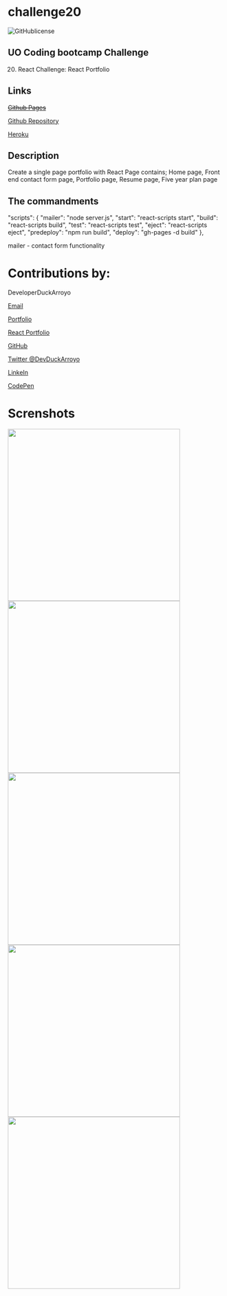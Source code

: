 # challenge20

![GitHublicense](https://img.shields.io/npm/l/express?style=for-the-badge)

## UO Coding bootcamp Challenge

20. React Challenge: React Portfolio

## Links

~~[Github Pages](https://duckarroyo.github.io/reactPortfolio)~~

[Github Repository](https://github.com/DuckArroyo/reactPortfolio)

[Heroku](https://ancient-fortress-10930.herokuapp.com/)

## Description

Create a single page portfolio with React
Page contains; Home page, Front end contact form page, Portfolio page, Resume page, Five year plan page

## The commandments

"scripts": {
"mailer": "node server.js",
"start": "react-scripts start",
"build": "react-scripts build",
"test": "react-scripts test",
"eject": "react-scripts eject",
"predeploy": "npm run build",
"deploy": "gh-pages -d build"
},

mailer - contact form functionality

# Contributions by:

DeveloperDuckArroyo

[Email](mailto:DeveloperDuckArroyo@gmail.com)

[Portfolio](https://github.com/DuckArroyo/portfolio)

[React Portfolio](http://DuckArroyo.github.io/reactPortfolio)

[GitHub](https://github.com/DuckArroyo)

[Twitter @DevDuckArroyo](https://twitter.com/DevDuckArroyo)

[LinkeIn](https://www.linkedin.com/in/duckarroyo)

[CodePen](https://codepen.io/DeveloperDuckArroyo)

# Screnshots

<img src="./src/assets/home.png" style="width: 400px">

<img src="./src/assets/contact.png" style="width: 400px">

<img src="./src/assets/portfolio.png" style="width: 400px">

<img src="./src/assets/resume.png" style="width: 400px">

<img src="./src/assets/five.png" style="width: 400px">
